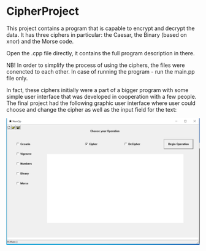 # CipherProject

This project contains a program that is capable to encrypt and decrypt the data. It has three ciphers in particular: the Caesar, the Binary (based on xnor) and the Morse code.

Open the .cpp file directly, it contains the full program description in there.

NB! In order to simplify the process of using the ciphers, the files were conencted to each other. In case of running the program - run the main.pp file only. 

In fact, these ciphers initially were a part of a bigger program with some simple user interface that was developed in cooperation with a few people. 
The final project had the following graphic user interface where user could choose and change the cipher as well as the input field for the text:

![finalGUI](finalGUI.png)
